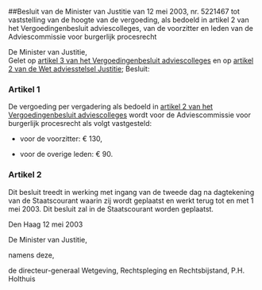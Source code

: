 <meta http-equiv='Content-Type' content='text/html; charset=utf-8' />

##Besluit van de Minister van Justitie van 12 mei 2003, nr. 5221467 tot vaststelling van de hoogte van de vergoeding, als bedoeld in artikel 2 van het Vergoedingenbesluit adviescolleges, van de voorzitter en leden van de Adviescommissie voor burgerlijk procesrecht 

De Minister van Justitie,  
Gelet op [artikel 3 van het Vergoedingenbesluit adviescolleges](../../../../../../../AMvB/vergoedingenbesluit/adviescolleges/BWBR0008353/README.md) en op [artikel 2 van de Wet adviesstelsel Justitie](../../../../../../../wet/wet/adviesstelsel/justitie/BWBR0008808/README.md);
Besluit:     

### Artikel  1  

De vergoeding per vergadering als bedoeld in [artikel 2 van het Vergoedingenbesluit adviescolleges](../../../../../../../AMvB/vergoedingenbesluit/adviescolleges/BWBR0008353/README.md) wordt voor de Adviescommissie voor burgerlijk procesrecht als volgt vastgesteld: 

-  voor de voorzitter: € 130,  

-  voor de overige leden: € 90.    

### Artikel  2  

Dit besluit treedt in werking met ingang van de tweede dag na dagtekening van de Staatscourant waarin zij wordt geplaatst en werkt terug tot en met 1 mei 2003. 
Dit besluit zal in de Staatscourant worden geplaatst.   

Den Haag 
12 mei 2003    

De 
Minister van Justitie,  

namens deze, 

de
directeur-generaal Wetgeving, Rechtspleging en Rechtsbijstand, 
P.H.  Holthuis    
